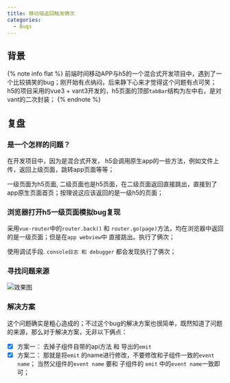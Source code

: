 ```yaml
---
title: 移动端返回触发俩次
categories:
  - Bugs
---
```


## 背景

{% note info flat %}
前端时间移动APP与h5的一个混合式开发项目中，遇到了一个比较搞笑的bug；刚开始有点纳闷，后来静下心来才觉得这个问题有点可笑；
h5的项目采用的vue3 + vant3开发的，h5页面的顶部`tabBar`结构为左中右，是对vant的二次封装；
{% endnote %}

## 复盘

### **是一个怎样的问题？**

在开发项目中，因为是混合式开发， h5会调用原生app的一些方法，例如文件上传，返回上级页面，跳转app页面等等；

一级页面为h5页面, 二级页面也是h5页面，在二级页面返回直接跳出，直接到了app原生页面首页；按理说这应该返回的是一级h5的页面；

### **浏览器打开h5一级页面模拟bug复现**

采用`vue-router`中的`router.back()` 和 `router.go(page)`方法，均在浏览器中返回的是一级页面；但是在`app webview`中
直接跳出。执行了俩次；

使用调试手段. `console日志 和 debugger` 都会发现执行了俩次；

### **寻找问题来源**

![效果图](http://qiniu.wangxiaoze.wang/hexo-blog/vue-tabbar.svg)

### **解决方案**

这个问题确实是粗心造成的；不过这个bug的解决方案也很简单，既然知道了问题的来源，那么对于解决方案，无非以下俩点：

- [x] 方案一： 去掉子组件自带的api方法 和 导出的`emit`
- [x] 方案二： 那就是将`emit` 的name进行修改，不要修改和子组件一致的`event name`； 当然父组件的`event name` 要和 子组件的
`emit` 中的`event name`一致即可；
